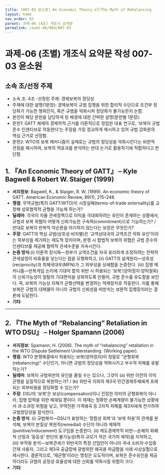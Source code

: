 ```yaml
---
title: (007-03 윤소원) An Economic Theory of/The Myth of Rebalancing
layout: home
nav_order: 03
parent: 과제-06 (4조) 개조식 요약문
permalink: /asmt-06/004/007-03
---
```


# 과제-06 (조별) 개조식 요약문 작성 007-03 윤소원

## 소속 조/선정 주제

- 소속 조: 4조
-선정된 주제: 경제보복의 정당성
- 주제에 대한 설명(1문장): 경제보복이 규범 집행을 위한 합리적 수단으로 조건부 정당화가 가능한 행위인지, 혹은 규범을 악화시켜 정당화가 불가능한지 논함.
- 본인이 해당 문헌을 담당하게 된 배경에 대한 간략한 설명(문헌별 1문장):  
- 문헌1: GATT 체제의 경제학적 근거를 이론적으로 정립한 대표 연구로, ‘보복이 규범 준수 인센티브로 작동한다’는 주장을 가장 정교하게 제시하고 있어 규범 강화론의 핵심 근거로 선정함.
- 문헌2: WTO의 보복 메커니즘이 실제로는 규범의 정당성을 약화시킨다는 비판적 관점을 제시하여, 보복의 역효과를 분석하는 반대 논거로 활용하기에 적합하다고 판단함.

## 1. 『An Economic Theory of GATT』 – Kyle Bagwell & Robert W. Staiger (1999)

- **서지정보**: Bagwell, K., & Staiger, R. W. (1999). An economic theory of GATT. American Economic Review, 89(1), 215–248.
- **쟁점**: 무역규범(특히 GATT/WTO)이 시장실패(terms-of-trade externality)를 교정해 상호협력적 균형을 가능케 하는가?
- **딜레마**:  각국이 자율 관세정책으로 이익을 극대화하려는 유인이 존재하는 상황에서, 규범과 보복 위협이 어떻게 신뢰가능한 구속력(commitment)으로 기능하는가? / 반대로 보복이 반복적 악순환을 야기하지 않는다는 보장은 무엇인가?
- **주장**:  GATT의 핵심 규범(상호성·비차별)은 ‘교역상대국의 교역조건 악화 유인’이라는 외부성을 제거하는 제도적 장치이며, 분쟁 시 합법적 보복의 위협은 규범 준수의 인센티브를 제공해 협력적 관세수준을 지속시킨다.  
- **논증 방식**:(i) 이론적 정식화—정부가 교역조건을 자국 유리하게 조정하려는 전략적 관세설정이 비효율을 낳는다는 점을 모형화하고, (ii) GATT의 설계원리—상호성(reciprocity)과 최혜국대우(MFN)가 그 외부성을 상쇄함을 논증한다. (iii) 집행 메커니즘—반복게임 논리에 기대어 합의 위반 시 허용되는 ‘보복’(양허정지·양허철회)의 신뢰가능성이 일탈의 기대편익을 상회하도록 만들어, 규범 준수를 유도함을 보인다. 즉, 보복의 가능성 자체가 균형선택을 변경하는 억제장치로 작동한다. 이를 통해 보복은 규범의 대체물이 아니라 규범의 신뢰성을 떠받치는 보완적 집행장치라는 결론에 도달한다.
- **기타**: 

---

## 2. 『The Myth of “Rebalancing” Retaliation in WTO DSU』 – Holger Spamann (2006)

- **서지정보**: Spamann, H. (2006). The myth of “rebalancing” retaliation in the WTO Dispute Settlement Understanding. (Working paper).
- **쟁점**: WTO 분쟁해결에서 허용되는 보복(양허정지)이 정말로 “균형회복(rebalancing)” 수단인가, 아니면 규범의 정당성을 약화시키고 부수적 피해를 유발하는가?
- **딜레마**: 보복이 규범위반의 유인을 줄일 수는 있으나, 그것이 (a) 위반 이전의 이익균형을 실질적으로 복원하는가? / (b) 위반국 이외의 제3국·민간경제주체에게 초래되는 외부비용을 정당화할 수 있는가?
- **주장**: DSU의 ‘보복’은 보상(compensation)이나 진정한 의미의 균형회복이 아니라, 집행 압력을 위한 제재일 뿐이다. 이 제재는 정확한 손해계량이 불가능한 상황에서 과·소과징 위험을 낳고, 무역전환·가격왜곡 등 2차적 피해를 제3자에게 전가하여 규범정당성을 잠식한다.
- **논증 방식**: (i) 규범해석—DSU가 표방하는 ‘정합성 회복’과 ‘보복 허용’의 관계를 분석해, 보복이 본질상 복원적(remedial) 수단이 아니라 제재적(punitive/inducement) 도구임을 논증한다. (ii) 제도경제학적 비판—손해의 화폐적 산정과 ‘동등성’ 판단의 불가능성(특히 규모가 작은 국가의 제약)을 지적하고, (iii) 부작용 분석—보복관세가 위반국의 특정 산업만이 아니라 국내 소비자·수입중간재 사용자, 그리고 제3국 공급망에 광범위한 왜곡을 파급함을 사례·사상실험으로 제시한다. 결론적으로, ‘재균형’이라는 명칭은 오도적이며, 보복은 준수유인을 제공하더라도 규범의 공정성·효율성에 대한 신뢰를 약화시킬 위험이 크다.
- **기타**: 